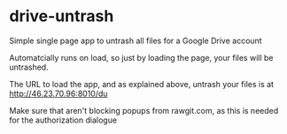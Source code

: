 # drive-untrash
Simple single page app to untrash all files for a Google Drive account

Automatcially runs on load, so just by loading the page, your files will be untrashed.

The URL to load the app, and as explained above, untrash your files is at http://46.23.70.96:8010/du

Make sure that aren't blocking popups from rawgit.com, as this is needed for the authorization dialogue


